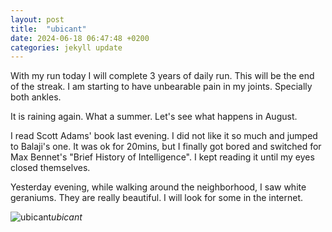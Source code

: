 ```yaml
---
layout: post
title:  "ubicant"
date: 2024-06-18 06:47:48 +0200
categories: jekyll update
---
```


With my run today I will complete 3 years of daily run. This will be the end of the streak. I am starting to have unbearable pain in my joints. Specially both ankles.  

It is raining again. What a summer. Let's see what happens in August.   

I read Scott Adams' book last evening. I did not like it so much and jumped to Balaji's one. It was ok for 20mins, but I finally got bored and switched for Max Bennet's "Brief History of Intelligence". I kept reading it until my eyes closed themselves.   

Yesterday evening, while walking around the neighborhood, I saw white geraniums. They are really beautiful. I will look for some in the internet.  






![ubicant]()*ubicant*&nbsp;



[jekyll-docs]: https://jekyllrb.com/docs/home
[jekyll-gh]:   https://github.com/jekyll/jekyll
[jekyll-talk]: https://talk.jekyllrb.com/
